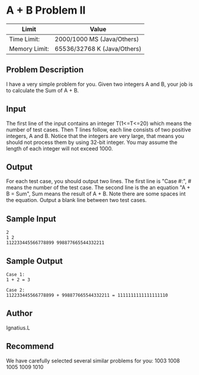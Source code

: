 # A + B Problem II

|Limit|Value|
|---|---|
|Time Limit: |2000/1000 MS (Java/Others)|
|Memory Limit: |65536/32768 K (Java/Others)|

## Problem Description

I have a very simple problem for you. Given two integers A and B, your job is to calculate the Sum of A + B.

## Input

The first line of the input contains an integer T(1<=T<=20) which means the number of test cases. Then T lines follow, each line consists of two positive integers, A and B. Notice that the integers are very large, that means you should not process them by using 32-bit integer. You may assume the length of each integer will not exceed 1000.

## Output

For each test case, you should output two lines. The first line is "Case #:", # means the number of the test case. The second line is the an equation "A + B = Sum", Sum means the result of A + B. Note there are some spaces int the equation. Output a blank line between two test cases.

## Sample Input

```
2
1 2
112233445566778899 998877665544332211
```

## Sample Output

```
Case 1:
1 + 2 = 3

Case 2:
112233445566778899 + 998877665544332211 = 1111111111111111110
```

## Author

Ignatius.L

## Recommend

We have carefully selected several similar problems for you:  1003 1008 1005 1009 1010